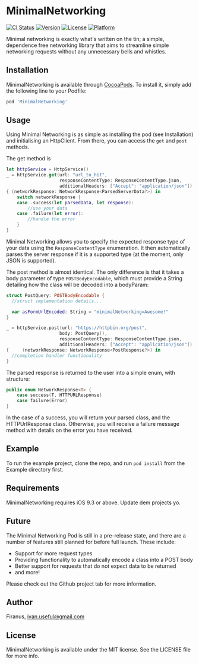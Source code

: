 # MinimalNetworking

[![CI Status](http://img.shields.io/travis/Firanus/MinimalNetworking.svg?style=flat)](https://travis-ci.org/Firanus/MinimalNetworking)
[![Version](https://img.shields.io/cocoapods/v/MinimalNetworking.svg?style=flat)](http://cocoapods.org/pods/MinimalNetworking)
[![License](https://img.shields.io/cocoapods/l/MinimalNetworking.svg?style=flat)](http://cocoapods.org/pods/MinimalNetworking)
[![Platform](https://img.shields.io/cocoapods/p/MinimalNetworking.svg?style=flat)](http://cocoapods.org/pods/MinimalNetworking)

Minimal networking is exactly what's written on the tin; a simple, dependence free networking library that aims to streamline simple networking requests without any unnecessary bells and whistles.

## Installation

MinimalNetworking is available through [CocoaPods](http://cocoapods.org). To install
it, simply add the following line to your Podfile:

```ruby
pod 'MinimalNetworking'
```

## Usage

Using Minimal Networking is as simple as installing the pod (see Installation) and initialising an HttpClient. From there, you can access the `get` and `post` methods.

The get method is 
```Swift
let httpService = HttpService()
_ = httpService.get(url: "url_to_hit", 
                    responseContentType: ResponseContentType.json, 
                    additionalHeaders: ["Accept": "application/json"]) 
{ (networkResponse: NetworkResponse<ParsedServerData?>) in
    switch networkResponse {
    case .success(let parsedData, let response):
        //use your data
    case .failure(let error):
        //handle the error
    }
}
```

Minimal Networking allows you to specify the expected response type of your data using the `ResponseContentType` enumeration. It then automatically parses the server response if it is a supported type (at the moment, only JSON is supported).

The post method is almost identical. The only difference is that it takes a body parameter of type `POSTBodyEncodable`, which must provide a String detailing how the class will be decoded into a bodyParam:

```Swift
struct PostQuery: POSTBodyEncodable {
  //struct implementation details...

  var asFormUrlEncoded: String = "minimalNetworking=Awesome!"
}
```
```Swift
_ = httpService.post(url: "https://httpbin.org/post", 
                    body: PostQuery(), 
                    responseContentType: ResponseContentType.json, 
                    additionalHeaders: ["Accept": "application/json"]) 
{     (networkResponse: NetworkResponse<PostResponse?>) in 
  //completion handler functionality
}
```
The parsed response is returned to the user into a simple enum, with structure:

```Swift
public enum NetworkResponse<T> {
    case success(T, HTTPURLResponse)
    case failure(Error)
}
```

In the case of a success, you will return your parsed class, and the HTTPUrlResponse class. Otherwise, you will receive a failure message method with details on the error you have received.

## Example

To run the example project, clone the repo, and run `pod install` from the Example directory first.

## Requirements

MinimalNetworking requires iOS 9.3 or above. Update dem projects yo.

## Future

The Minimal Networking Pod is still in a pre-release state, and there are a number of features still planned for before full launch. These include:

* Support for more request types
* Providing functionality to automatically encode a class into a POST body
* Better support for requests that do not expect data to be returned
* and more!

Please check out the Github project tab for more information.

## Author

Firanus, ivan.useful@gmail.com

## License

MinimalNetworking is available under the MIT license. See the LICENSE file for more info.
